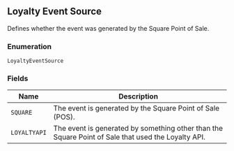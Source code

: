 ## Loyalty Event Source

Defines whether the event was generated by the Square Point of Sale.

### Enumeration

`LoyaltyEventSource`

### Fields

| Name | Description |
|  --- | --- |
| `SQUARE` | The event is generated by the Square Point of Sale (POS). |
| `LOYALTYAPI` | The event is generated by something other than the Square Point of Sale that used the Loyalty API. |

